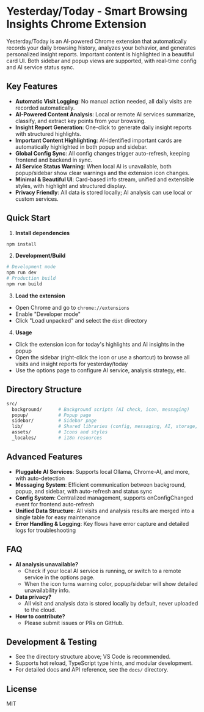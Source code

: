 # Yesterday/Today - Smart Browsing Insights Chrome Extension

Yesterday/Today is an AI-powered Chrome extension that automatically records your daily browsing history, analyzes your behavior, and generates personalized insight reports. Important content is highlighted in a beautiful card UI. Both sidebar and popup views are supported, with real-time config and AI service status sync.

## Key Features

- **Automatic Visit Logging**: No manual action needed, all daily visits are recorded automatically.
- **AI-Powered Content Analysis**: Local or remote AI services summarize, classify, and extract key points from your browsing.
- **Insight Report Generation**: One-click to generate daily insight reports with structured highlights.
- **Important Content Highlighting**: AI-identified important cards are automatically highlighted in both popup and sidebar.
- **Global Config Sync**: All config changes trigger auto-refresh, keeping frontend and backend in sync.
- **AI Service Status Warning**: When local AI is unavailable, both popup/sidebar show clear warnings and the extension icon changes.
- **Minimal & Beautiful UI**: Card-based info stream, unified and extensible styles, with highlight and structured display.
- **Privacy Friendly**: All data is stored locally; AI analysis can use local or custom services.

## Quick Start

1. **Install dependencies**

```bash
npm install
```

2. **Development/Build**

```bash
# Development mode
npm run dev
# Production build
npm run build
```

3. **Load the extension**

- Open Chrome and go to `chrome://extensions`
- Enable "Developer mode"
- Click "Load unpacked" and select the `dist` directory

4. **Usage**

- Click the extension icon for today's highlights and AI insights in the popup
- Open the sidebar (right-click the icon or use a shortcut) to browse all visits and insight reports for yesterday/today
- Use the options page to configure AI service, analysis strategy, etc.

## Directory Structure

```bash
src/
  background/      # Background scripts (AI check, icon, messaging)
  popup/           # Popup page
  sidebar/         # Sidebar page
  lib/             # Shared libraries (config, messaging, AI, storage, etc.)
  assets/          # Icons and styles
  _locales/        # i18n resources
```

## Advanced Features

- **Pluggable AI Services**: Supports local Ollama, Chrome-AI, and more, with auto-detection
- **Messaging System**: Efficient communication between background, popup, and sidebar, with auto-refresh and status sync
- **Config System**: Centralized management, supports onConfigChanged event for frontend auto-refresh
- **Unified Data Structure**: All visits and analysis results are merged into a single table for easy maintenance
- **Error Handling & Logging**: Key flows have error capture and detailed logs for troubleshooting

## FAQ

- **AI analysis unavailable?**
  - Check if your local AI service is running, or switch to a remote service in the options page.
  - When the icon turns warning color, popup/sidebar will show detailed unavailability info.
- **Data privacy?**
  - All visit and analysis data is stored locally by default, never uploaded to the cloud.
- **How to contribute?**
  - Please submit issues or PRs on GitHub.

## Development & Testing

- See the directory structure above; VS Code is recommended.
- Supports hot reload, TypeScript type hints, and modular development.
- For detailed docs and API reference, see the `docs/` directory.

## License

MIT

